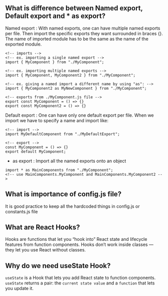 ## What is difference between Named export, Default export and * as export?
Named export : With named exports, one can have multiple named exports per file. Then import the specific exports they want surrounded in braces {}. The name of imported module has to be the same as the name of the exported module.

```
<!-- imports -->
<!-- ex. importing a single named export -->
import { MyComponent } from "./MyComponent";

<!-- ex. importing multiple named exports -->
import { MyComponent, MyComponent2 } from "./MyComponent";

<!-- ex. giving a named import a different name by using "as": -->
import { MyComponent2 as MyNewComponent } from "./MyComponent";

<!-- exports from ./MyComponent.js file -->
export const MyComponent = () => {}
export const MyComponent2 = () => {}
```

Default export : One can have only one default export per file. When we import we have to specify a name and import like:

```
<!-- import -->
import MyDefaultComponent from "./MyDefaultExport";

<!-- export -->
const MyComponent = () => {}
export default MyComponent;
```

* as export : Import all the named exports onto an object

```
import * as MainComponents from "./MyComponent";
<!-- use MainComponents.MyComponent and MainComponents.MyComponent2 -->
```

## What is importance of config.js file?
It is good practice to keep all the hardcoded things in config.js or constants.js file

## What are React Hooks?
Hooks are functions that let you “hook into” React state and lifecycle features from function components. Hooks don’t work inside classes — they let you use React without classes. 

## Why do we need useState Hook?
`useState` is a Hook that lets you add React state to function components. `useState` returns a pair: the `current state value` and a `function` that lets you update it.